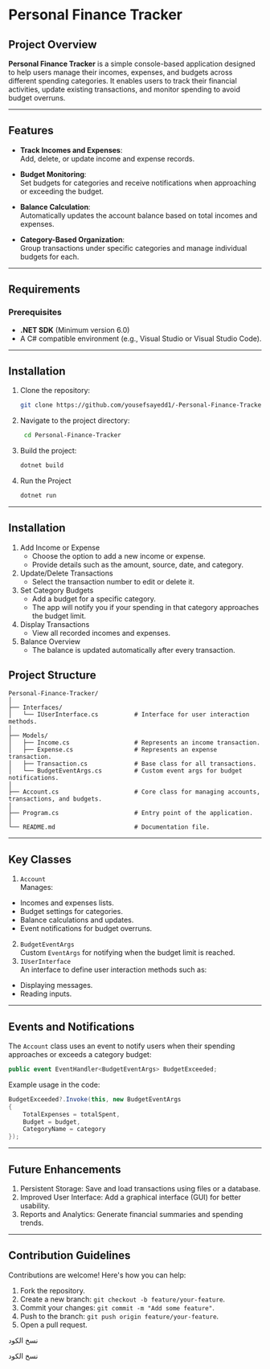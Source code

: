 # Personal Finance Tracker

## Project Overview
**Personal Finance Tracker** is a simple console-based application designed to help users manage their incomes, expenses, and budgets across different spending categories. It enables users to track their financial activities, update existing transactions, and monitor spending to avoid budget overruns.

---

## Features

- **Track Incomes and Expenses**:  
  Add, delete, or update income and expense records.

- **Budget Monitoring**:  
  Set budgets for categories and receive notifications when approaching or exceeding the budget.

- **Balance Calculation**:  
  Automatically updates the account balance based on total incomes and expenses.

- **Category-Based Organization**:  
  Group transactions under specific categories and manage individual budgets for each.

---

## Requirements

### Prerequisites
- **.NET SDK** (Minimum version 6.0)
- A C# compatible environment (e.g., Visual Studio or Visual Studio Code).

---

## Installation

1. Clone the repository:
   ```bash
   git clone https://github.com/yousefsayedd1/-Personal-Finance-Tracker.git
   ```
2. Navigate to the project directory:
   ```bash
    cd Personal-Finance-Tracker
   ```
3. Build the project:
   ```bash
   dotnet build
   ```
4. Run the Project
   ```bash
   dotnet run
   ```
---
## Installation
1. Add Income or Expense
    - Choose the option to add a new income or expense.
    - Provide details such as the amount, source, date, and category.
2. Update/Delete Transactions
    - Select the transaction number to edit or delete it.
3. Set Category Budgets
    - Add a budget for a specific category.
    - The app will notify you if your spending in that category approaches the budget limit.
4. Display Transactions
    - View all recorded incomes and expenses.
6. Balance Overview
   - The balance is updated automatically after every transaction.
## Project Structure
``` plaintext
Personal-Finance-Tracker/
│
├── Interfaces/
│   └── IUserInterface.cs          # Interface for user interaction methods.
│
├── Models/
│   ├── Income.cs                  # Represents an income transaction.
│   ├── Expense.cs                 # Represents an expense transaction.
│   ├── Transaction.cs             # Base class for all transactions.
│   └── BudgetEventArgs.cs         # Custom event args for budget notifications.
│
├── Account.cs                     # Core class for managing accounts, transactions, and budgets.
│
├── Program.cs                     # Entry point of the application.
│
└── README.md                      # Documentation file.
```
---
## Key Classes
1. ```Account```<br />
Manages:
  - Incomes and expenses lists.
  - Budget settings for categories.
  - Balance calculations and updates.
  - Event notifications for budget overruns.
2. ```BudgetEventArgs```<br />
Custom ```EventArgs``` for notifying when the budget limit is reached.
3. ```IUserInterface```<br />
An interface to define user interaction methods such as:
  - Displaying messages.
  - Reading inputs.
---
## Events and Notifications
The ```Account``` class uses an event to notify users when their spending approaches or exceeds a category budget:
```csharp
public event EventHandler<BudgetEventArgs> BudgetExceeded;
```
Example usage in the code:

```csharp
BudgetExceeded?.Invoke(this, new BudgetEventArgs
{
    TotalExpenses = totalSpent,
    Budget = budget,
    CategoryName = category
});
```
---
## Future Enhancements
1. Persistent Storage: Save and load transactions using files or a database.
2. Improved User Interface: Add a graphical interface (GUI) for better usability.
3. Reports and Analytics: Generate financial summaries and spending trends.
---
## Contribution Guidelines
Contributions are welcome! Here's how you can help:
1. Fork the repository.
2. Create a new branch: ```git checkout -b feature/your-feature```.
3. Commit your changes: ```git commit -m "Add some feature"```.
4. Push to the branch: ```git push origin feature/your-feature```.
5. Open a pull request.




نسخ الكود

نسخ الكود






